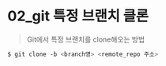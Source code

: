 # 02_git 특정 브랜치 클론

> Git에서 특정 브랜치를 clone해오는 방법

```bash
$ git clone -b <branch명> <remote_repo 주소>
```

